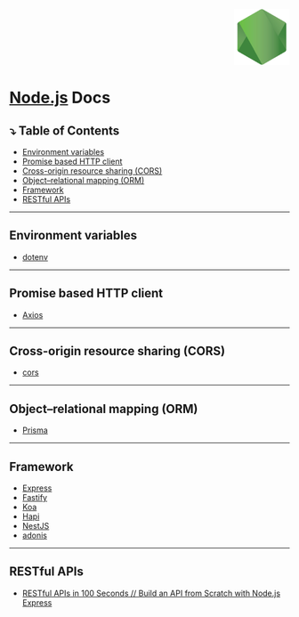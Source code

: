 <div align="end">
<img height="100" src="https://raw.githubusercontent.com/github/explore/80688e429a7d4ef2fca1e82350fe8e3517d3494d/topics/nodejs/nodejs.png" alt="nodejs"/>
</div>

# **[Node.js](https://nodejs.org/) Docs**

## :arrow_heading_down: Table of Contents

* [Environment variables](https://github.com/marcelosperalta/docs_nodejs#environment-variables)
* [Promise based HTTP client](https://github.com/marcelosperalta/docs_nodejs#promise-based-http-client)
* [Cross-origin resource sharing (CORS)](https://github.com/marcelosperalta/docs_nodejs#cross-origin-resource-sharing)
* [Object–relational mapping (ORM)]()
* [Framework](https://github.com/marcelosperalta/docs_nodejs#framework)
* [RESTful APIs](https://github.com/marcelosperalta/docs_nodejs#restful-apis)

<hr>

## Environment variables

* [dotenv](https://github.com/motdotla/dotenv)

<hr>

## Promise based HTTP client

* [Axios](https://axios-http.com/)

<hr>

## Cross-origin resource sharing (CORS)

* [cors](https://github.com/expressjs/cors)

<hr>

## Object–relational mapping (ORM)

* [Prisma](https://www.prisma.io/)

<hr>

## Framework

* [Express](https://expressjs.com/)
* [Fastify](https://www.fastify.io/)
* [Koa](https://koajs.com/)
* [Hapi](https://hapi.dev/)
* [NestJS](https://nestjs.com/)
* [adonis](https://adonisjs.com/)

<hr>

## RESTful APIs

* [RESTful APIs in 100 Seconds // Build an API from Scratch with Node.js Express](./fireship/restful_api)
